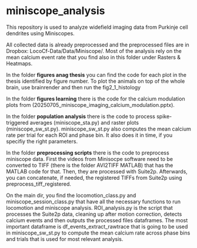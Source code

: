 # miniscope_analysis

This repository is used to analyze widefield imaging data from Purkinje cell dendrites using Miniscopes.

All collected data is already preprocessed and the preprocessed files are in Dropbox: LocoCf-Data/Data/Miniscope/.
Most of the analysis rely on the mean calcium event rate that you find also in this folder under Rasters & Heatmaps.

In the folder <strong>figures anag thesis</strong> you can find the code for each plot in the thesis identified by figure number.
To plot the animals on top of the whole brain, use brainrender and then run the fig2_1_histology

In the folder <strong>figures learning</strong> there is the code for the calcium modulation plots from (20250705_miniscope_imaging_calcium_modulation.pptx). 

In the folder <strong>population analysis</strong> there is the code to process spike-triggered averages (miniscope_sta.py) and raster plots (miniscope_sw_st.py).
miniscope_sw_st.py also computes the mean calcium rate per trial for each ROI and phase bin. It also does it in time, if you specifiy the right parameters.

In the folder <strong>preprocessing scripts</strong> there is the code to preprocess miniscope data. 
First the videos from Minisocpe software need to be converted to TIFF (there is the folder AVI2TIFF MATLAB) that has the MATLAB code for that.
Then, they are processed with Suite2p.
Afterwards, you can concatenate, if needed, the registered TIFFs from Suite2p using preprocess_tiff_registered.

On the main dir, you find the locomotion_class.py and miniscope_session_class.py that have all the necessary functions to run locomotion and miniscope analysis.
ROI_analysis.py is the script that processes the Suite2p data, cleaning up after motion correction, detects calcium events and then outputs the processed files dataframes.
The most important dataframe is df_events_extract_rawtrace that is going to be used in miniscope_sw_st.py to compute the mean calcium rate across phase bins and trials that is used for most relevant analysis.



